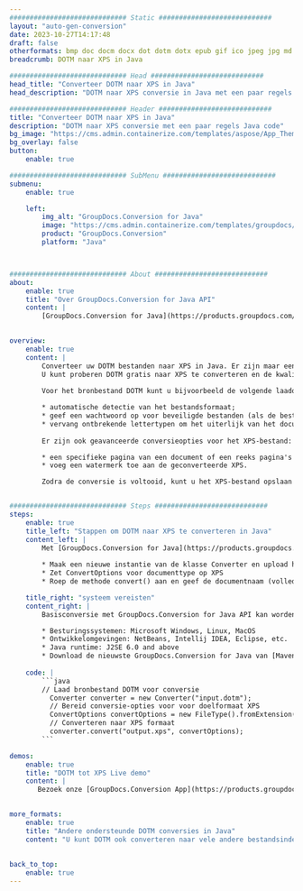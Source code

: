 ```yaml
---
############################# Static ############################
layout: "auto-gen-conversion"
date: 2023-10-27T14:17:48
draft: false
otherformats: bmp doc docm docx dot dotm dotx epub gif ico jpeg jpg md odt ott pdf png psd rtf tex tif tiff txt xps
breadcrumb: DOTM naar XPS in Java

############################# Head ############################
head_title: "Converteer DOTM naar XPS in Java"
head_description: "DOTM naar XPS conversie in Java met een paar regels code. Converteer meer dan 160 bestandsindelingen met de GroupDocs-documentconversie-API voor Java"

############################# Header ############################
title: "Converteer DOTM naar XPS in Java"
description: "DOTM naar XPS conversie met een paar regels Java code"
bg_image: "https://cms.admin.containerize.com/templates/aspose/App_Themes/V3/images/bg/header1.png"
bg_overlay: false
button:
    enable: true

############################# SubMenu ############################
submenu:
    enable: true

    left:
        img_alt: "GroupDocs.Conversion for Java"
        image: "https://cms.admin.containerize.com/templates/groupdocs/images/product-logos/90x90-noborder/groupdocs-conversion-java.png"
        product: "GroupDocs.Conversion"
        platform: "Java"



############################# About ############################
about:
    enable: true
    title: "Over GroupDocs.Conversion for Java API"
    content: |
        [GroupDocs.Conversion for Java](https://products.groupdocs.com/conversion/java/) is een geavanceerde conversie-API voor bestandsindelingen voor het converteren tussen populaire afbeeldings- en documentindelingen zoals Microsoft Office, OpenDocument, PDF, HTML, e-mail, CAD. en nog veel meer met slechts een paar regels code. De native API detecteert automatisch de formaten van de originele documenten en biedt veel opties voor het aanpassen van de geconverteerde documenten. Naast de functie om informatie uit een document te extraheren, ondersteunt het standaard ook het cachen van de conversieresultaten naar de lokale schijf. Elk type cacheopslag kan echter worden ondersteund door de juiste interfaces te implementeren - Amazon S3, Dropbox, Google Drive, Windows Azure, Reddis of andere.
    

overview:
    enable: true
    content: |
        Converteer uw DOTM bestanden naar XPS in Java. Er zijn maar een paar regels Java code nodig op elk platform naar keuze, zoals Windows, Linux, macOS.
        U kunt proberen DOTM gratis naar XPS te converteren en de kwaliteit van de conversieresultaten te evalueren. Naast eenvoudige scripts voor bestandsconversie, kunt u meer geavanceerde opties proberen voor het laden van het DOTM-bronbestand en het opslaan van de XPS-uitvoer. 
        
        Voor het bronbestand DOTM kunt u bijvoorbeeld de volgende laadopties gebruiken:

        * automatische detectie van het bestandsformaat;
        * geef een wachtwoord op voor beveiligde bestanden (als de bestandsindeling dit ondersteunt);
        * vervang ontbrekende lettertypen om het uiterlijk van het document te behouden.
        
        Er zijn ook geavanceerde conversieopties voor het XPS-bestand:

        * een specifieke pagina van een document of een reeks pagina's converteren;
        * voeg een watermerk toe aan de geconverteerde XPS.

        Zodra de conversie is voltooid, kunt u het XPS-bestand opslaan in uw lokale bestandspad of in opslag van derden, zoals FTP, Amazon S3, Google Drive, Dropbox enz. Let op - om DOTM te converteren tot XPS, hoeft u geen extra software te installeren, zoals MS Office, Open Office, Adobe Acrobat Reader etc.


############################# Steps ############################
steps:
    enable: true
    title_left: "Stappen om DOTM naar XPS te converteren in Java"
    content_left: |
        Met [GroupDocs.Conversion for Java](https://products.groupdocs.com/conversion/java/) kunnen ontwikkelaars het DOTM-bestand eenvoudig converteren naar XPS met een paar regels code.
        
        * Maak een nieuwe instantie van de klasse Converter en upload het bestand DOTM met het volledige pad
        * Zet ConvertOptions voor documenttype op XPS
        * Roep de methode convert() aan en geef de documentnaam (volledig pad) en formaat (XPS) door als parameter

    title_right: "systeem vereisten"
    content_right: |
        Basisconversie met GroupDocs.Conversion for Java API kan worden gedaan met slechts een paar regels code. Onze API's worden ondersteund op alle belangrijke platforms en besturingssystemen. Voordat u de onderstaande code uitvoert, moet u ervoor zorgen dat de volgende vereisten op uw systeem zijn geïnstalleerd.

        * Besturingssystemen: Microsoft Windows, Linux, MacOS
        * Ontwikkelomgevingen: NetBeans, Intellij IDEA, Eclipse, etc.
        * Java runtime: J2SE 6.0 and above
        * Download de nieuwste GroupDocs.Conversion for Java van [Maven](https://repository.groupdocs.com/webapp/#/artifacts/browse/tree/General/repo/com/groupdocs/groupdocs-conversion)
         
    code: |
        ```java    
        // Laad bronbestand DOTM voor conversie
          Converter converter = new Converter("input.dotm");
          // Bereid conversie-opties voor voor doelformaat XPS
          ConvertOptions convertOptions = new FileType().fromExtension("xps").getConvertOptions();
          // Converteren naar XPS formaat
          converter.convert("output.xps", convertOptions);
        ```

demos:
    enable: true
    title: "DOTM tot XPS Live demo"
    content: |
       Bezoek onze [GroupDocs.Conversion App](https://products.groupdocs.app/conversion/family) website en probeer DOTM naar XPS conversie nu. De gratis demo heeft de volgende voordelen:
          

more_formats:
    enable: true
    title: "Andere ondersteunde DOTM conversies in Java"
    content: "U kunt DOTM ook converteren naar vele andere bestandsindelingen. Zie de lijst hieronder."
       
       
back_to_top:
    enable: true
---
```

